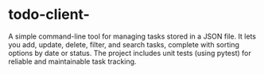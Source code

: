 # todo-client-
A simple command-line tool for managing tasks stored in a JSON file. It lets you add, update, delete, filter, and search tasks, complete with sorting options by date or status. The project includes unit tests (using pytest) for reliable and maintainable task tracking.
